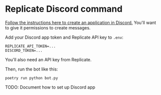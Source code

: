 # Replicate Discord command

[Follow the instructions here to create an application in Discord.](https://discord-py-slash-command.readthedocs.io/en/latest/quickstart.html) You'll want to give it permissions to create messages.

Add your Discord app token and Replicate API key to `.env`:

    REPLICATE_API_TOKEN=...
    DISCORD_TOKEN=...

You'll also need an API key from Replicate.

Then, run the bot like this:

    poetry run python bot.py

TODO: Document how to set up Discord app

